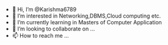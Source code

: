 - 👋 Hi, I’m @Karishma6789
- 👀 I’m interested in Networking,DBMS,Cloud computing etc.
- 🌱 I’m currently learning in Masters of Computer Application
- 💞️ I’m looking to collaborate on ...
- 📫 How to reach me ...

<!---
Karishma6789/Karishma6789 is a ✨ special ✨ repository because its `README.md` (this file) appears on your GitHub profile.
You can click the Preview link to take a look at your changes.
--->
